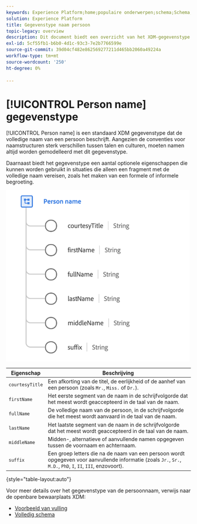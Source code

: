 ```yaml
---
keywords: Experience Platform;home;populaire onderwerpen;schema;Schema;XDM;velden;schema's;Schemas;fullName;xdm:fullName;person name;name;datatype;data-type;data-type; data-type;
solution: Experience Platform
title: Gegevenstype naam persoon
topic-legacy: overview
description: Dit document biedt een overzicht van het XDM-gegevenstype Personnaam.
exl-id: 5cf55fb1-b6b0-4d1c-93c3-7e2b7766599e
source-git-commit: 39d04cf482e862569277211d465bb2060a49224a
workflow-type: tm+mt
source-wordcount: '250'
ht-degree: 0%

---
```


# [!UICONTROL Person name] gegevenstype

[!UICONTROL Person name] is een standaard XDM gegevenstype dat de volledige naam van een persoon beschrijft. Aangezien de conventies voor naamstructuren sterk verschillen tussen talen en culturen, moeten namen altijd worden gemodelleerd met dit gegevenstype.

Daarnaast biedt het gegevenstype een aantal optionele eigenschappen die kunnen worden gebruikt in situaties die alleen een fragment met de volledige naam vereisen, zoals het maken van een formele of informele begroeting.

<img src="../images/data-types/person-name.png" width="500" /><br />

| Eigenschap | Beschrijving |
| --- | --- |
| `courtesyTitle` | Een afkorting van de titel, de eerlijkheid of de aanhef van een persoon (zoals `Mr.`, `Miss.` of `Dr.`). |
| `firstName` | Het eerste segment van de naam in de schrijfvolgorde dat het meest wordt geaccepteerd in de taal van de naam. |
| `fullName` | De volledige naam van de persoon, in de schrijfvolgorde die het meest wordt aanvaard in de taal van de naam. |
| `lastName` | Het laatste segment van de naam in de schrijfvolgorde dat het meest wordt geaccepteerd in de taal van de naam. |
| `middleName` | Midden-, alternatieve of aanvullende namen opgegeven tussen de voornaam en achternaam. |
| `suffix` | Een groep letters die na de naam van een persoon wordt opgegeven voor aanvullende informatie (zoals `Jr.`, `Sr.`, `M.D.`, `PhD`, `I`, `II`, `III`, enzovoort). |

{style=&quot;table-layout:auto&quot;}

Voor meer details over het gegevenstype van de persoonnaam, verwijs naar de openbare bewaarplaats XDM:

* [Voorbeeld van vulling](https://github.com/adobe/xdm/blob/master/components/datatypes/person-name.example.1.json)
* [Volledig schema](https://github.com/adobe/xdm/blob/master/components/datatypes/person-name.schema.json)
